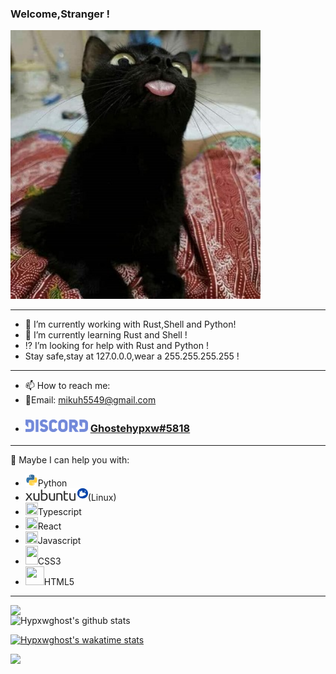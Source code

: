 ### Welcome,Stranger !

<img src='https://github.com/Hypxwghost/Hypxwghost/blob/main/Gato.jpg' width='400' height='430'>

---

- 🔭 I’m currently working with Rust,Shell and Python!
- 🌱 I’m currently learning Rust and Shell !
- ⁉ I’m looking for help with Rust and Python !
- Stay safe,stay at 127.0.0.0,wear a 255.255.255.255 !

---

- 📫 How to reach me:
- :email:Email: mikuh5549@gmail.com
- ### <img src='https://github.com/Hypxwghost/Hypxwghost/blob/main/Discord_logo_PNG2.png' width='100' height='20'> [Ghostehypxw#5818](https://discord.gg/NWf2bG6UzF)

---

💬 Maybe I can help you with:
- <img src='https://github.com/Hypxwghost/Hypxwghost/blob/main/python-logo.png' width='20' height='20'>Python
- <img src='https://github.com/Hypxwghost/Hypxwghost/blob/main/Xubuntu_logo_and_wordmark.svg' width='100' height='20'>(Linux)
- <img src='https://upload.wikimedia.org/wikipedia/commons/4/4c/Typescript_logo_2020.svg' width='20' height=20>Typescript
- <img src ='https://user-images.githubusercontent.com/60857997/109406140-5fb7e380-7955-11eb-8241-3115cebe5d87.png' width='20' height='20'>React
- <img src='https://upload.wikimedia.org/wikipedia/commons/6/6a/JavaScript-logo.png' width='20' height='20'>Javascript
- <img src='https://user-images.githubusercontent.com/60857997/109406135-5e86b680-7955-11eb-8f03-1a1469034ba5.png' width='20' height='30'>CSS3
- <img src='https://user-images.githubusercontent.com/60857997/109406136-5f1f4d00-7955-11eb-8c02-a65be54c661f.png' width='30' height='30'>HTML5

---

<img width="400px" align="left" src="https://github-readme-stats.vercel.app/api/top-langs/?username=Hypxwghost&hide_border=True&theme=midnight-purple"/>

![Hypxwghost's github stats](https://github-readme-stats.vercel.app/api?username=Hypxwghost&hide_border=True&show_icons=True&layout=default&langs-cont=10&theme=midnight-purple)

[![Hypxwghost's wakatime stats](https://github-readme-stats.vercel.app/api/wakatime?username=Hypxwghost)](https://github.com/anuraghazra/github-readme-stats)

![](https://komarev.com/ghpvc/?username=Hypxwghost&color=ff69b4&label=Visitante+N°)
